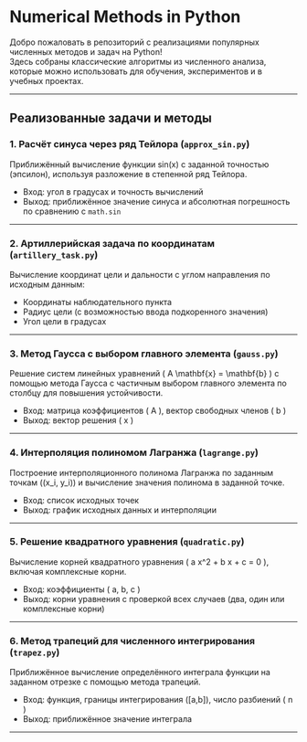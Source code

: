 # Numerical Methods in Python

Добро пожаловать в репозиторий с реализациями популярных численных методов и задач на Python!  
Здесь собраны классические алгоритмы из численного анализа, которые можно использовать для обучения, экспериментов и в учебных проектах.

---

## Реализованные задачи и методы

### 1. Расчёт синуса через ряд Тейлора (`approx_sin.py`)

Приближённый вычисление функции sin(x) с заданной точностью (эпсилон), используя разложение в степенной ряд Тейлора.

- Вход: угол в градусах и точность вычислений  
- Выход: приближённое значение синуса и абсолютная погрешность по сравнению с `math.sin`

---

### 2. Артиллерийская задача по координатам (`artillery_task.py`)

Вычисление координат цели и дальности с углом направления по исходным данным:

- Координаты наблюдательного пункта  
- Радиус цели (с возможностью ввода подкоренного значения)  
- Угол цели в градусах

---

### 3. Метод Гаусса с выбором главного элемента (`gauss.py`)

Решение систем линейных уравнений \( A \mathbf{x} = \mathbf{b} \) с помощью метода Гаусса с частичным выбором главного элемента по столбцу для повышения устойчивости.

- Вход: матрица коэффициентов \( A \), вектор свободных членов \( b \)  
- Выход: вектор решения \( x \)

---

### 4. Интерполяция полиномом Лагранжа (`lagrange.py`)

Построение интерполяционного полинома Лагранжа по заданным точкам \((x_i, y_i)\) и вычисление значения полинома в заданной точке.

- Вход: список исходных точек  
- Выход: график исходных данных и интерполяции

---

### 5. Решение квадратного уравнения (`quadratic.py`)

Вычисление корней квадратного уравнения \( a x^2 + b x + c = 0 \), включая комплексные корни.

- Вход: коэффициенты \( a, b, c \)  
- Выход: корни уравнения с проверкой всех случаев (два, один или комплексные корни)

---

### 6. Метод трапеций для численного интегрирования (`trapez.py`)

Приближённое вычисление определённого интеграла функции на заданном отрезке с помощью метода трапеций.

- Вход: функция, границы интегрирования \([a,b]\), число разбиений \( n \)  
- Выход: приближённое значение интеграла

---
